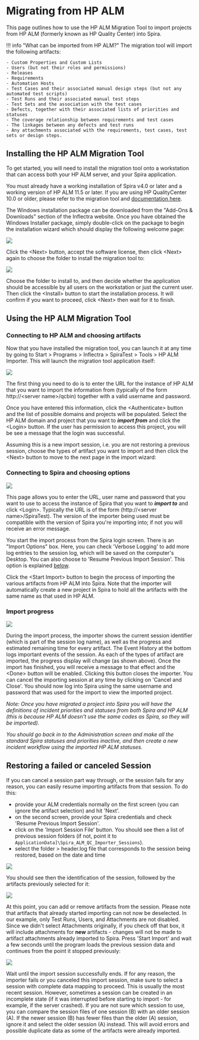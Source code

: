 #  Migrating from HP ALM
This page outlines how to use the HP ALM Migration Tool to import projects from HP ALM (formerly known as HP Quality Center) into Spira.

!!! info "What can be imported from HP ALM?"
    The migration tool will import the following artifacts:

    - Custom Properties and Custom Lists
    - Users (but not their roles and permissions)
    - Releases
    - Requirements
    - Automation Hosts
    - Test Cases and their associated manual design steps (but not any automated test scripts)
    - Test Runs and their associated manual test steps
    - Test Sets and the association with the test cases
    - Defects, together with their associated lists of priorities and statuses
    - The coverage relationship between requirements and test cases
    - The linkages between any defects and test runs
    - Any attachments associated with the requirements, test cases, test sets or design steps.

## Installing the HP ALM Migration Tool
To get started, you will need to install the migration tool onto a workstation that can access both your HP ALM server, and your Spira application.

You must already have a working installation of Spira v4.0 or later and a working version of HP ALM 11.5 or later. If you are using HP QualityCenter 10.0 or older, please refer to the migration tool and [documentation here](../Migrating-from-HP-QualityCenter).

The Windows installation package can be downloaded from the "Add-Ons & Downloads" section of the Inflectra website. Once you have obtained the Windows Installer package, simply double-click on the package to begin the installation wizard which should display the following welcome page:

 ![](img/Migrating_from_HP_ALM_69.png)

Click the <Next\> button, accept the software license, then click <Next\> again to choose the folder to install the migration tool to:

 ![](img/Migrating_from_HP_ALM_70.png)
 
Choose the folder to install to, and then decide whether the application should be accessible by all users on the workstation or just the current user. Then click the <Install\> button to start the installation process. It will confirm if you want to proceed, click <Next\> then wait for it to finish.

## Using the HP ALM Migration Tool


### Connecting to HP ALM and choosing artifacts
Now that you have installed the migration tool, you can launch it at any time by going to Start \> Programs \> Inflectra \> SpiraTest \> Tools \> HP ALM Importer. This will launch the migration tool application itself:

![](img/Migrating_from_HP_ALM_71.png)

The first thing you need to do is to enter the URL for the instance of HP ALM that you want to import the information from (typically of the form http://<server name\>/qcbin) together with a valid username and password.

Once you have entered this information, click the <Authenticate\> button and the list of possible domains and projects will be populated. Select the HP ALM domain and project that you want to ***import from*** and click the <Login\> button. If the user has permission to access this project, you will be see a message that the login was successful. 

Assuming this is a new import session, i.e. you are not restoring a previous session, choose the types of artifact you want to import and then click the <Next\> button to move to the next page in the import wizard:

### Connecting to Spira and choosing options
 ![](img/Migrating_from_HP_ALM_72.png)
 
This page allows you to enter the URL, user name and password that you want to use to access the instance of Spira that you want to ***import to*** and click <Login\>. Typically the URL is of the form (http://<server name\>/SpiraTest). The version of the importer being used must be compatible with the version of Spira you're importing into; if not you will receive an error message.

You start the import process from the Spira login screen. There is an "Import Options" box. Here, you can check 'Verbose Logging' to add more log entries to the session log, which will be saved on the computer's Desktop. You can also choose to  'Resume Previous Import Session'. This option is explained [below](#restoring-a-failed-or-canceled-session).

Click the <Start Import\> button to begin the process of importing the various artifacts from HP ALM into Spira. Note that the importer will automatically create a new project in Spira to hold all the artifacts with the same name as that used in HP ALM.

### Import progress
![](img/Migrating_from_HP_ALM_73.png)

During the import process, the importer shows the current session identifier (which is part of the session log name), as well as the progress and estimated remaining time for every artifact. The Event History at the bottom logs important events of the session. As each of the types of artifact are imported, the progress display will change (as shown above). Once the import has finished, you will receive a message to that effect and the <Done\> button will be enabled. Clicking this button closes the importer. You can cancel the importing session at any time by clicking on 'Cancel and Close'. You should now log into Spira using the same username and password that was used for the import to view the imported project.

*Note: Once you have migrated a project into Spira you will have the definitions of incident priorities and statuses from both Spira and HP ALM (this is because HP ALM doesn't use the same codes as Spira, so they will be imported).*

*You should go back in to the Administration screen and make all the standard Spira statuses and priorities inactive, and then create a new incident workflow using the imported HP ALM statuses.*

## Restoring a failed or canceled Session

If you can cancel a session part way through, or the session fails for any reason, you can easily resume importing artifacts from that session. To do this:

- provide your ALM credentials normally on the first screen (you can ignore the artifact selection) and hit 'Next'. 
- on the second screen, provide your Spira credentials and check 'Resume Previous Import Session'. 
- click on the 'Import Session File' button. You should see then a list of previous session folders (if not, point it to `ApplicationData]\Spira_ALM_QC_Importer_Sessions`). 
- select the folder > header.log file that corresponds to the session being restored, based on the date and time

![](img/Migrating_from_HP_ALM_74.png)

You should see then the identification of the session, followed by the artifacts previously selected for it:

![](img/Migrating_from_HP_ALM_75.png)

At this point, you can add or remove artifacts from the session. Please note that artifacts that already started importing can not now be deselected. In our example, only Test Runs, Users, and Attachments are not disabled. Since we didn't select Attachments originally, if you check off that box, it will include attachments for **new** artifacts - changes will not be made to artifact attachments already imported to Spira. Press 'Start Import' and wait a few seconds until the program loads the previous session data and continues from the point it stopped previously:

![](img/Migrating_from_HP_ALM_76.png)

Wait until the import session successfully ends. If for any reason, the importer fails or you canceled this import session, make sure to select a session with complete data mapping to proceed. This is usually the most recent session. However, sometimes a session can be created in an incomplete state (if it was interrupted before starting to import - for example, if the server crashed). If you are not sure which session to use, you can compare the session files of one session (B) with an older session (A). If the newer session (B) has fewer files than the older (A) session, ignore it and select the older session (A) instead. This will avoid errors and possible duplicate data as some of the artifacts were already imported.